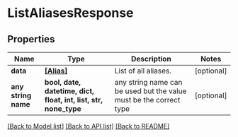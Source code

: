 # ListAliasesResponse


## Properties
Name | Type | Description | Notes
------------ | ------------- | ------------- | -------------
**data** | [**[Alias]**](Alias.md) | List of all aliases. | [optional] 
**any string name** | **bool, date, datetime, dict, float, int, list, str, none_type** | any string name can be used but the value must be the correct type | [optional]

[[Back to Model list]](../README.md#documentation-for-models) [[Back to API list]](../README.md#documentation-for-api-endpoints) [[Back to README]](../README.md)


